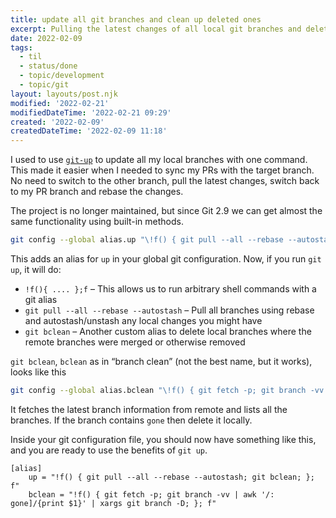 ```yaml
---
title: update all git branches and clean up deleted ones
excerpt: Pulling the latest changes of all local git branches and deleting branches that have been removed from remote.
date: 2022-02-09
tags:
  - til
  - status/done
  - topic/development
  - topic/git
layout: layouts/post.njk
modified: '2022-02-21'
modifiedDateTime: '2022-02-21 09:29'
created: '2022-02-09'
createdDateTime: '2022-02-09 11:18'
---
```


I used to use [`git-up`](https://github.com/aanand/git-up) to update all my local branches with one command. This made it easier when I needed to sync my PRs with the target branch. No need to switch to the other branch, pull the latest changes, switch back to my PR branch and rebase the changes.

The project is no longer maintained, but since Git 2.9 we can get almost the same functionality using built-in methods.

```bash
git config --global alias.up "\!f() { git pull --all --rebase --autostash; git bclean; }; f"
```

This adds an alias for `up` in your global git configuration. Now, if you run `git up`, it will do:

- `!f(){ .... };f` – This allows us to run arbitrary shell commands with a git alias
- `git pull --all --rebase --autostash` – Pull all branches using rebase and autostash/unstash any local changes you might have
- `git bclean` – Another custom alias to delete local branches where the remote branches were merged or otherwise removed

`git bclean`, `bclean` as in “branch clean” (not the best name, but it works), looks like this

```bash
git config --global alias.bclean "\!f() { git fetch -p; git branch -vv | awk '/: gone]/{print $1}' | xargs git branch -D; }; f"
```

It fetches the latest branch information from remote and lists all the branches. If the branch contains `gone` then delete it locally.

Inside your git configuration file, you should now have something like this, and you are ready to use the benefits of `git up`.

```text
[alias]
	up = "!f() { git pull --all --rebase --autostash; git bclean; }; f"
	bclean = "!f() { git fetch -p; git branch -vv | awk '/: gone]/{print $1}' | xargs git branch -D; }; f"
```
